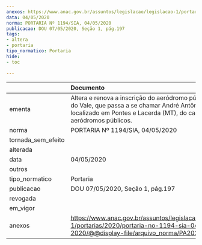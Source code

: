 ```yaml
---
anexos: https://www.anac.gov.br/assuntos/legislacao/legislacao-1/portarias/2020/portaria-no-1194-sia-04-05-2020/@@display-file/arquivo_norma/PA2020-1194.pdf
data: 04/05/2020
norma: PORTARIA Nº 1194/SIA, 04/05/2020
publicacao: DOU 07/05/2020, Seção 1, pág.197
tags:
- altera
- portaria
tipo_normatico: Portaria
hide: 
- toc 
 
---
```


|                    | Documento                                                                                                                                                                           |
|:-------------------|:------------------------------------------------------------------------------------------------------------------------------------------------------------------------------------|
| ementa             | Altera e renova a inscrição do aeródromo público União do Vale, que passa a se chamar André Antônio Maggi, localizado em Pontes e Lacerda (MT), do cadastro de aeródromos públicos. |
| norma              | PORTARIA Nº 1194/SIA, 04/05/2020                                                                                                                                                    |
| tornada_sem_efeito |                                                                                                                                                                                     |
| alterada           |                                                                                                                                                                                     |
| data               | 04/05/2020                                                                                                                                                                          |
| outros             |                                                                                                                                                                                     |
| tipo_normatico     | Portaria                                                                                                                                                                            |
| publicacao         | DOU 07/05/2020, Seção 1, pág.197                                                                                                                                                    |
| revogada           |                                                                                                                                                                                     |
| em_vigor           |                                                                                                                                                                                     |
| anexos             | https://www.anac.gov.br/assuntos/legislacao/legislacao-1/portarias/2020/portaria-no-1194-sia-04-05-2020/@@display-file/arquivo_norma/PA2020-1194.pdf                                |